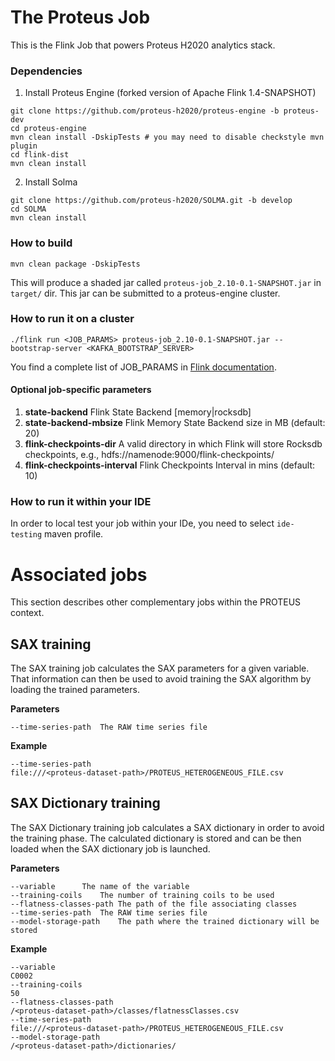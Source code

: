 # The Proteus Job

This is the Flink Job that powers Proteus H2020 analytics stack.

### Dependencies
1. Install Proteus Engine (forked version of Apache Flink 1.4-SNAPSHOT)
```shell
git clone https://github.com/proteus-h2020/proteus-engine -b proteus-dev
cd proteus-engine
mvn clean install -DskipTests # you may need to disable checkstyle mvn plugin
cd flink-dist
mvn clean install
```
2. Install Solma

```shell
git clone https://github.com/proteus-h2020/SOLMA.git -b develop
cd SOLMA
mvn clean install
```

### How to build

```shell
mvn clean package -DskipTests
```

This will produce a shaded jar called ```proteus-job_2.10-0.1-SNAPSHOT.jar``` in ```target/``` dir. This jar can be submitted to a proteus-engine cluster.

### How to run it on a cluster

```
./flink run <JOB_PARAMS> proteus-job_2.10-0.1-SNAPSHOT.jar --bootstrap-server <KAFKA_BOOTSTRAP_SERVER>
```

You find a complete list of JOB_PARAMS in [Flink documentation](https://ci.apache.org/projects/flink/flink-docs-release-1.3/setup/cli.html).

#### Optional job-specific parameters

1. **state-backend**	Flink State Backend [memory|rocksdb]
2. **state-backend-mbsize**	Flink Memory State Backend size in MB (default: 20)
3. **flink-checkpoints-dir** A valid directory in which Flink will store Rocksdb checkpoints, e.g., hdfs://namenode:9000/flink-checkpoints/
4. **flink-checkpoints-interval**	Flink Checkpoints Interval in mins (default: 10)
### How to run it within your IDE

In order to local test your job within your IDe, you need to select ```ide-testing``` maven profile.

# Associated jobs

This section describes other complementary jobs within the PROTEUS context.

## SAX training

The SAX training job calculates the SAX parameters for a given variable. That information
can then be used to avoid training the SAX algorithm by loading the trained parameters.

**Parameters**
```
--time-series-path	The RAW time series file
```

**Example**
```
--time-series-path
file:///<proteus-dataset-path>/PROTEUS_HETEROGENEOUS_FILE.csv
```


## SAX Dictionary training

The SAX Dictionary training job calculates a SAX dictionary in order to avoid the training
phase. The calculated dictionary is stored and can be then loaded when the SAX dictionary job
is launched.

**Parameters**
```
--variable		The name of the variable
--training-coils	The number of training coils to be used
--flatness-classes-path	The path of the file associating classes
--time-series-path	The RAW time series file
--model-storage-path	The path where the trained dictionary will be stored
```

**Example**
```
--variable
C0002
--training-coils
50
--flatness-classes-path
/<proteus-dataset-path>/classes/flatnessClasses.csv
--time-series-path
file:///<proteus-dataset-path>/PROTEUS_HETEROGENEOUS_FILE.csv
--model-storage-path
/<proteus-dataset-path>/dictionaries/
```
